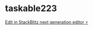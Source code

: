# taskable223

[Edit in StackBlitz next generation editor ⚡️](https://stackblitz.com/~/github.com/BruhXDs/taskable223)